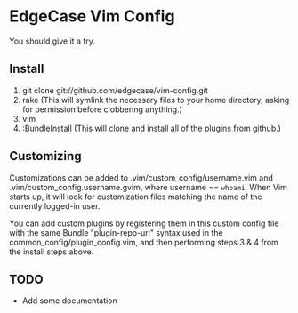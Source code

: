 # EdgeCase Vim Config

You should give it a try.

## Install

1. git clone git://github.com/edgecase/vim-config.git
2. rake (This will symlink the necessary files to your home directory, asking for permission before clobbering anything.)
3. vim
4. :BundleInstall (This will clone and install all of the plugins from github.)

## Customizing

Customizations can be added to .vim/custom_config/username.vim and .vim/custom_config.username.gvim,
where username == `whoami`.  When Vim starts up, it will look for customization files matching the
name of the currently logged-in user.

You can add custom plugins by registering them in this custom config file with the same Bundle "plugin-repo-url"
syntax used in the common_config/plugin_config.vim, and then performing steps 3 & 4 from the install steps above.

## TODO

* Add some documentation
